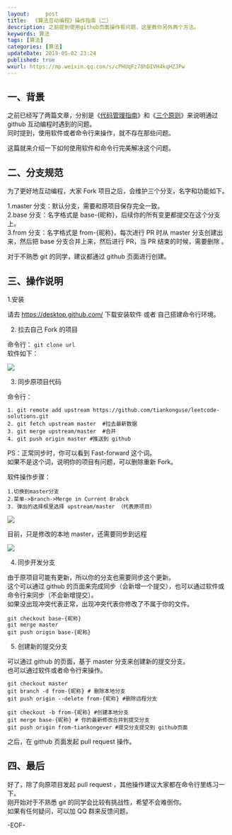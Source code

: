 ```yaml
---   
layout:     post  
title:  《算法互动编程》操作指南（二）
description: 之前提到使用github页面操作有问题，这里教你另外两个方法。    
keywords: 算法  
tags: [算法]    
categories: [算法]  
updateDate: 2019-05-02 23:24   
published: true 
wxurl: https://mp.weixin.qq.com/s/cPHUqFz78hDIVH4kqHZJPw  
---  
```



## 一、背景  


之前已经写了两篇文章，分别是《[代码管理指南](https://mp.weixin.qq.com/s/NYAGJvHuCEtLh8fWHOzujw)》和《[三个原则](https://mp.weixin.qq.com/s/sOk4eAOs7jggEb2bpgNEwg)》来说明通过 github 互动编程时遇到的问题。  
同时提到，使用软件或者命令行来操作，就不存在那些问题。  


这篇就来介绍一下如何使用软件和命令行完美解决这个问题。


## 二、分支规范  


为了更好地互动编程，大家 Fork 项目之后，会维护三个分支，名字和功能如下。  


1.master 分支：默认分支，需要和原项目保存完全一致。  
2.base 分支：名字格式是 base-{昵称}，后续你的所有变更都提交在这个分支上。  
3.from 分支：名字格式是 from-{昵称}，每次进行 PR 时从 master 分支创建出来，然后把 base 分支合并上来，然后进行 PR，当 PR 结束的时候，需要删除 。  


对于不熟悉 git 的同学，建议都通过 github 页面进行创建。  


## 三、操作说明  


1.安装  


请去 https://desktop.github.com/   下载安装软件 或者 自己搭建命令行环境。  


2. 拉去自己 Fork 的项目  


命令行： `git clone url`  
软件如下：  


![](https://res2019.tiankonguse.com/images/2019/05/02/001.png)  


3. 同步原项目代码  


命令行：  


```
1. git remote add upstream https://github.com/tiankonguse/leetcode-solutions.git  
2. git fetch upstream master  #拉去最新数据  
3. git merge upstream/master  #合并  
4. git push origin master #推送到 github  
```


PS：正常同步时，你可以看到 Fast-forward 这个词。  
如果不是这个词，说明你的项目有问题，可以删除重新 Fork。  


软件操作步骤：  

```
1.切换到master分支  
2.菜单->Branch->Merge in Current Brabck  
3. 弹出的选择框里选择 upstream/master （代表原项目）  
```


![](https://res2019.tiankonguse.com/images/2019/05/02/002.png)  


目前，只是修改的本地 master，还需要同步到远程  


![](https://res2019.tiankonguse.com/images/2019/05/02/003.png)  


4. 同步开发分支  


由于原项目可能有更新，所以你的分支也需要同步这个更新。  
这个可以通过 github 的页面来完成同步（会新增一个提交），也可以通过软件或命令行来同步（不会新增提交）。  
如果没出现冲突代表正常，出现冲突代表你修改了不属于你的文件。  



```
git checkout base-{昵称}
git merge master
git push origin base-{昵称}
```


5. 创建新的提交分支  


可以通过 github 的页面，基于 master 分支来创建新的提交分支。  
也可以通过软件或者命令行来操作。  


```
git checkout master
git branch -d from-{昵称} # 删除本地分支
git push origin --delete from-{昵称} #删除远程分支

git checkout -b from-{昵称} #创建本地分支
git merge base-{昵称} # 你的最新修改合并到提交分支
git push origin from-tiankongever #提交分支提交到 github页面
```


之后，在 github 页面发起 pull request 操作。  


## 四、最后


好了，除了向原项目发起 pull request ，其他操作建议大家都在命令行里练习一下。  
刚开始对于不熟悉 git 的同学会比较有挑战性，希望不会难倒你。  
如果有任何疑问，可以加 QQ 群来反馈问题。  



-EOF-  


